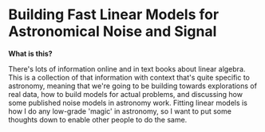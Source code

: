 # Building Fast Linear Models for Astronomical Noise and Signal

**What is this?**

There's lots of information online and in text books about linear algebra. This is a collection of that information with context that's quite specific to astronomy, meaning that we're going to be building towards explorations of real data, how to build models for actual problems, and discussing how some published noise models in astronomy work. Fitting linear models is how I do any low-grade 'magic' in astronomy, so I want to put some thoughts down to enable other people to do the same.
